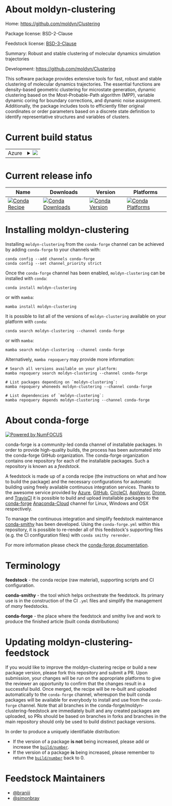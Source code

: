 About moldyn-clustering
=======================

Home: https://github.com/moldyn/Clustering

Package license: BSD-2-Clause

Feedstock license: [BSD-3-Clause](https://github.com/conda-forge/moldyn-clustering-feedstock/blob/main/LICENSE.txt)

Summary: Robust and stable clustering of molecular dynamics simulation trajectories

Development: https://github.com/moldyn/Clustering

This software package provides extensive tools for fast, robust and
stable clustering of molecular dynamics trajectories. The essential
functions are density-based geometric clustering for microstate generation,
dynamic clustering based on the Most-Probable-Path algorithm (MPP),
variable dynamic coring for boundary corrections, and dynamic noise
assignment. Additionally, the package includes tools to efficiently
filter original coordinates or order parameters based on a discrete
state definition to identify representative structures and variables of
clusters.


Current build status
====================


<table>
    
  <tr>
    <td>Azure</td>
    <td>
      <details>
        <summary>
          <a href="https://dev.azure.com/conda-forge/feedstock-builds/_build/latest?definitionId=8588&branchName=main">
            <img src="https://dev.azure.com/conda-forge/feedstock-builds/_apis/build/status/moldyn-clustering-feedstock?branchName=main">
          </a>
        </summary>
        <table>
          <thead><tr><th>Variant</th><th>Status</th></tr></thead>
          <tbody><tr>
              <td>linux_64</td>
              <td>
                <a href="https://dev.azure.com/conda-forge/feedstock-builds/_build/latest?definitionId=8588&branchName=main">
                  <img src="https://dev.azure.com/conda-forge/feedstock-builds/_apis/build/status/moldyn-clustering-feedstock?branchName=main&jobName=linux&configuration=linux_64_" alt="variant">
                </a>
              </td>
            </tr>
          </tbody>
        </table>
      </details>
    </td>
  </tr>
</table>

Current release info
====================

| Name | Downloads | Version | Platforms |
| --- | --- | --- | --- |
| [![Conda Recipe](https://img.shields.io/badge/recipe-moldyn--clustering-green.svg)](https://anaconda.org/conda-forge/moldyn-clustering) | [![Conda Downloads](https://img.shields.io/conda/dn/conda-forge/moldyn-clustering.svg)](https://anaconda.org/conda-forge/moldyn-clustering) | [![Conda Version](https://img.shields.io/conda/vn/conda-forge/moldyn-clustering.svg)](https://anaconda.org/conda-forge/moldyn-clustering) | [![Conda Platforms](https://img.shields.io/conda/pn/conda-forge/moldyn-clustering.svg)](https://anaconda.org/conda-forge/moldyn-clustering) |

Installing moldyn-clustering
============================

Installing `moldyn-clustering` from the `conda-forge` channel can be achieved by adding `conda-forge` to your channels with:

```
conda config --add channels conda-forge
conda config --set channel_priority strict
```

Once the `conda-forge` channel has been enabled, `moldyn-clustering` can be installed with `conda`:

```
conda install moldyn-clustering
```

or with `mamba`:

```
mamba install moldyn-clustering
```

It is possible to list all of the versions of `moldyn-clustering` available on your platform with `conda`:

```
conda search moldyn-clustering --channel conda-forge
```

or with `mamba`:

```
mamba search moldyn-clustering --channel conda-forge
```

Alternatively, `mamba repoquery` may provide more information:

```
# Search all versions available on your platform:
mamba repoquery search moldyn-clustering --channel conda-forge

# List packages depending on `moldyn-clustering`:
mamba repoquery whoneeds moldyn-clustering --channel conda-forge

# List dependencies of `moldyn-clustering`:
mamba repoquery depends moldyn-clustering --channel conda-forge
```


About conda-forge
=================

[![Powered by
NumFOCUS](https://img.shields.io/badge/powered%20by-NumFOCUS-orange.svg?style=flat&colorA=E1523D&colorB=007D8A)](https://numfocus.org)

conda-forge is a community-led conda channel of installable packages.
In order to provide high-quality builds, the process has been automated into the
conda-forge GitHub organization. The conda-forge organization contains one repository
for each of the installable packages. Such a repository is known as a *feedstock*.

A feedstock is made up of a conda recipe (the instructions on what and how to build
the package) and the necessary configurations for automatic building using freely
available continuous integration services. Thanks to the awesome service provided by
[Azure](https://azure.microsoft.com/en-us/services/devops/), [GitHub](https://github.com/),
[CircleCI](https://circleci.com/), [AppVeyor](https://www.appveyor.com/),
[Drone](https://cloud.drone.io/welcome), and [TravisCI](https://travis-ci.com/)
it is possible to build and upload installable packages to the
[conda-forge](https://anaconda.org/conda-forge) [Anaconda-Cloud](https://anaconda.org/)
channel for Linux, Windows and OSX respectively.

To manage the continuous integration and simplify feedstock maintenance
[conda-smithy](https://github.com/conda-forge/conda-smithy) has been developed.
Using the ``conda-forge.yml`` within this repository, it is possible to re-render all of
this feedstock's supporting files (e.g. the CI configuration files) with ``conda smithy rerender``.

For more information please check the [conda-forge documentation](https://conda-forge.org/docs/).

Terminology
===========

**feedstock** - the conda recipe (raw material), supporting scripts and CI configuration.

**conda-smithy** - the tool which helps orchestrate the feedstock.
                   Its primary use is in the construction of the CI ``.yml`` files
                   and simplify the management of *many* feedstocks.

**conda-forge** - the place where the feedstock and smithy live and work to
                  produce the finished article (built conda distributions)


Updating moldyn-clustering-feedstock
====================================

If you would like to improve the moldyn-clustering recipe or build a new
package version, please fork this repository and submit a PR. Upon submission,
your changes will be run on the appropriate platforms to give the reviewer an
opportunity to confirm that the changes result in a successful build. Once
merged, the recipe will be re-built and uploaded automatically to the
`conda-forge` channel, whereupon the built conda packages will be available for
everybody to install and use from the `conda-forge` channel.
Note that all branches in the conda-forge/moldyn-clustering-feedstock are
immediately built and any created packages are uploaded, so PRs should be based
on branches in forks and branches in the main repository should only be used to
build distinct package versions.

In order to produce a uniquely identifiable distribution:
 * If the version of a package **is not** being increased, please add or increase
   the [``build/number``](https://docs.conda.io/projects/conda-build/en/latest/resources/define-metadata.html#build-number-and-string).
 * If the version of a package **is** being increased, please remember to return
   the [``build/number``](https://docs.conda.io/projects/conda-build/en/latest/resources/define-metadata.html#build-number-and-string)
   back to 0.

Feedstock Maintainers
=====================

* [@braniii](https://github.com/braniii/)
* [@simonbray](https://github.com/simonbray/)

